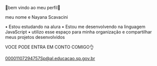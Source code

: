 💖bem vindo ao meu perfil💖

meu nome e Nayana Scavacini 

• Estou estudando na alura 
• Estou me desenvolvendo na linguagem JavaScript 
• utilizo esse espaço para minha organização e compartilhar meus projetos desenvolvidos 

VOCE PODE ENTRA EM CONTO COMIGO👌

00001107294757Sp@al.educacao.sp.gov.br


